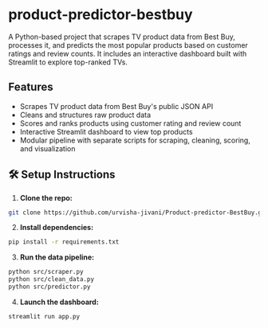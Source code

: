 # product-predictor-bestbuy
A Python-based project that scrapes TV product data from Best Buy, processes it, and predicts the most popular products based on customer ratings and review counts. It includes an interactive dashboard built with Streamlit to explore top-ranked TVs.

## Features
- Scrapes TV product data from Best Buy's public JSON API
- Cleans and structures raw product data
- Scores and ranks products using customer rating and review count
- Interactive Streamlit dashboard to view top products
- Modular pipeline with separate scripts for scraping, cleaning, scoring, and visualization


## 🛠️ Setup Instructions

1. **Clone the repo:**

```bash
git clone https://github.com/urvisha-jivani/Product-predictor-BestBuy.git
```

2. **Install dependencies:**

```bash
pip install -r requirements.txt
```

3. **Run the data pipeline:**

```bash
python src/scraper.py
python src/clean_data.py
python src/predictor.py
```

4. **Launch the dashboard:**

```bash
streamlit run app.py
```

